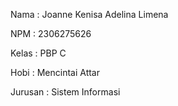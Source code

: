 Nama : Joanne Kenisa Adelina Limena

NPM : 2306275626

Kelas : PBP C

Hobi : Mencintai Attar

Jurusan : Sistem Informasi